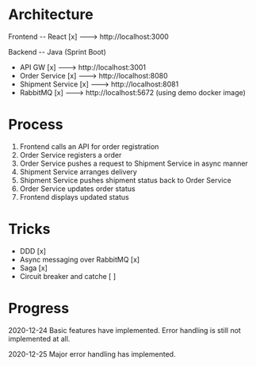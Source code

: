 # Architecture

Frontend -- React [x]  ---> http://localhost:3000

Backend -- Java (Sprint Boot)
* API GW [x]  ---> http://localhost:3001
* Order Service [x]  ---> http://localhost:8080
* Shipment Service [x] ---> http://localhost:8081
* RabbitMQ [x]  ---> http://localhost:5672  (using demo docker image)

# Process

1. Frontend calls an API for order registration
1. Order Service registers a order
2. Order Service pushes a request to Shipment Service in async manner
3. Shipment Service arranges delivery
4. Shipment Service pushes shipment status back to Order Service
5. Order Service updates order status
6. Frontend displays updated status


# Tricks
* DDD [x]
* Async messaging over RabbitMQ  [x]
* Saga [x]
* Circuit breaker and catche [ ]


# Progress

2020-12-24
Basic features have implemented. Error handling is still not implemented at all.

2020-12-25
Major error handling has implemented.
